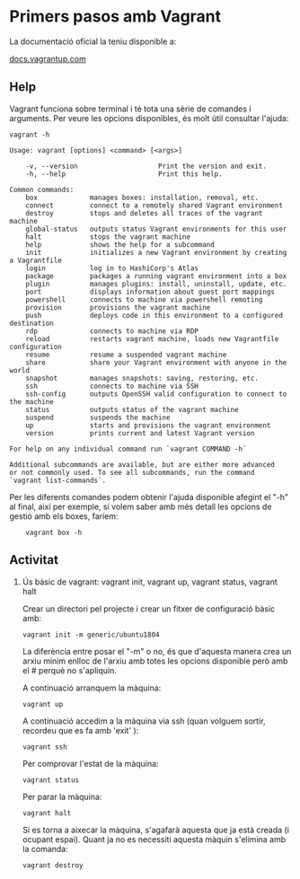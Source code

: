 # Primers pasos amb Vagrant

La documentació oficial la teniu disponible a:

[docs.vagrantup.com](http://docs.vagrantup.com)

## Help

Vagrant funciona sobre terminal i té tota una sèrie de comandes i arguments. Per veure les opcions disponibles, és molt útil consultar l'ajuda:

```
vagrant -h

Usage: vagrant [options] <command> [<args>]

    -v, --version                    Print the version and exit.
	-h, --help                       Print this help.
		
Common commands:
	box             manages boxes: installation, removal, etc.
	connect         connect to a remotely shared Vagrant environment
	destroy         stops and deletes all traces of the vagrant machine
	global-status   outputs status Vagrant environments for this user
	halt            stops the vagrant machine
	help            shows the help for a subcommand
	init            initializes a new Vagrant environment by creating a Vagrantfile
	login           log in to HashiCorp's Atlas
	package         packages a running vagrant environment into a box
	plugin          manages plugins: install, uninstall, update, etc.
	port            displays information about guest port mappings
	powershell      connects to machine via powershell remoting
	provision       provisions the vagrant machine
	push            deploys code in this environment to a configured destination
	rdp             connects to machine via RDP
	reload          restarts vagrant machine, loads new Vagrantfile configuration
	resume          resume a suspended vagrant machine
	share           share your Vagrant environment with anyone in the world
	snapshot        manages snapshots: saving, restoring, etc.
	ssh             connects to machine via SSH
	ssh-config      outputs OpenSSH valid configuration to connect to the machine
	status          outputs status of the vagrant machine
	suspend         suspends the machine
	up              starts and provisions the vagrant environment
	version         prints current and latest Vagrant version
																																	 
For help on any individual command run `vagrant COMMAND -h`

Additional subcommands are available, but are either more advanced
or not commonly used. To see all subcommands, run the command
`vagrant list-commands`.
```
Per les diferents comandes podem obtenir l'ajuda disponible afegint el "-h" al final, així per exemple, si volem saber amb més detall les opcions de gestió amb els boxes, faríem:

```
    vagrant box -h
```

## Activitat


1. Ús bàsic de vagrant: vagrant init, vagrant up, vagrant status, vagrant halt

	Crear un directori pel projecte i crear un fitxer de configuració bàsic amb:
    
   ```
   vagrant init -m generic/ubuntu1804
   ```
   La diferència entre posar el "-m" o no, és que d'aquesta manera crea un arxiu mínim enlloc de l'arxiu amb totes les opcions disponible però amb el # perquè no s'apliquin.

    A continuació arranquem la màquina:
   ```
   vagrant up
   ```
   A continuació accedim a la màquina via ssh (quan volguem sortir, recordeu que es fa amb 'exit' ):

   ```
   vagrant ssh
   ```
   Per comprovar l'estat de la màquina:

   ```
   vagrant status
   ```
   Per parar la màquina:

   ```
   vagrant halt
   ```
   Si es torna a aixecar la màquina, s'agafarà aquesta que ja està creada (i ocupant espai). Quant ja no es necessiti aquesta màquin s'elimina amb la comanda:

   ```
   vagrant destroy
   ```
